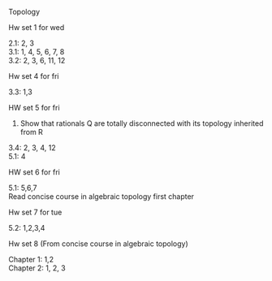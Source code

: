 Topology

Hw set 1 for wed

2.1: 2, 3  
3.1: 1, 4, 5, 6, 7, 8  
3.2: 2, 3, 6, 11, 12  

Hw set 4 for fri

3.3: 1,3

HW set 5 for fri

1. Show that rationals Q are totally disconnected with its topology inherited from R

3.4: 2, 3, 4, 12  
5.1: 4  

HW set 6 for fri

5.1: 5,6,7  
Read concise course in algebraic topology first chapter

Hw set 7 for tue

5.2: 1,2,3,4  

Hw set 8 (From concise course in algebraic topology)

Chapter 1: 1,2  
Chapter 2: 1, 2, 3


<!-- , 5, 6 -->
<!--  -->
<!-- set 9 (You may also take a look at Munkres, Topology, as well Concise course in algebraic topology by Peter May)  -->
<!-- 5.2: 1, 2, 3, 4 -->

